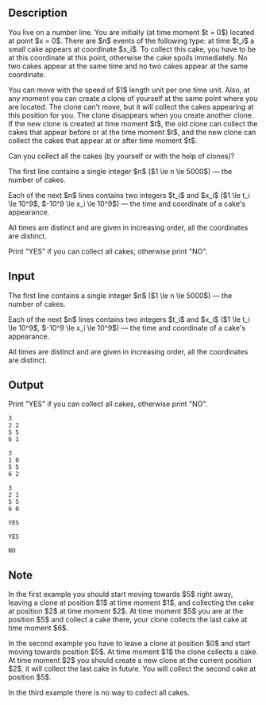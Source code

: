 ## Description

<div><p>You live on a number line. You are initially (at time moment $t = 0$) located at point $x = 0$. There are $n$ events of the following type: at time $t_i$ a small cake appears at coordinate $x_i$. To collect this cake, you have to be at this coordinate at this point, otherwise the cake spoils immediately. No two cakes appear at the same time and no two cakes appear at the same coordinate.</p><p>You can move with the speed of $1$ length unit per one time unit. Also, at any moment you can create a clone of yourself at the same point where you are located. The clone can't move, but it will collect the cakes appearing at this position for you. The clone <span class="tex-font-style-bf">disappears</span> when you create another clone. If the new clone is created at time moment $t$, the old clone can collect the cakes that appear before or at the time moment $t$, and the new clone can collect the cakes that appear at or after time moment $t$.</p><p>Can you collect all the cakes (by yourself or with the help of clones)?</p></div><div class="input-specification"><p>The first line contains a single integer $n$ ($1 \le n \le 5000$)&nbsp;— the number of cakes.</p><p>Each of the next $n$ lines contains two integers $t_i$ and $x_i$ ($1 \le t_i \le 10^9$, $-10^9 \le x_i \le 10^9$)&nbsp;— the time and coordinate of a cake's appearance.</p><p>All times are distinct and are given in increasing order, all the coordinates are <span class="tex-font-style-bf">distinct</span>.</p></div><div class="output-specification"><p>Print "<span class="tex-font-style-tt">YES</span>" if you can collect all cakes, otherwise print "<span class="tex-font-style-tt">NO</span>".</p></div>

## Input

<p>The first line contains a single integer $n$ ($1 \le n \le 5000$)&nbsp;— the number of cakes.</p><p>Each of the next $n$ lines contains two integers $t_i$ and $x_i$ ($1 \le t_i \le 10^9$, $-10^9 \le x_i \le 10^9$)&nbsp;— the time and coordinate of a cake's appearance.</p><p>All times are distinct and are given in increasing order, all the coordinates are <span class="tex-font-style-bf">distinct</span>.</p>

## Output

<p>Print "<span class="tex-font-style-tt">YES</span>" if you can collect all cakes, otherwise print "<span class="tex-font-style-tt">NO</span>".</p>





```input1
3
2 2
5 5
6 1
```




```input2
3
1 0
5 5
6 2
```




```input3
3
2 1
5 5
6 0
```




```output1
YES
```




```output2
YES
```




```output3
NO
```



## Note

<p>In the first example you should start moving towards $5$ right away, leaving a clone at position $1$ at time moment $1$, and collecting the cake at position $2$ at time moment $2$. At time moment $5$ you are at the position $5$ and collect a cake there, your clone collects the last cake at time moment $6$.</p><p>In the second example you have to leave a clone at position $0$ and start moving towards position $5$. At time moment $1$ the clone collects a cake. At time moment $2$ you should create a new clone at the current position $2$, it will collect the last cake in future. You will collect the second cake at position $5$.</p><p>In the third example there is no way to collect all cakes.</p>
